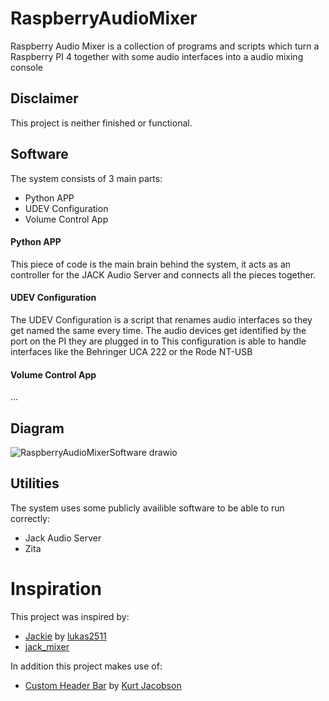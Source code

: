 # RaspberryAudioMixer

Raspberry Audio Mixer is a collection of programs and scripts which turn a Raspberry PI 4 together with some audio interfaces into a audio mixing console

## Disclaimer

This project is neither finished or functional.

## Software
The system consists of 3 main parts:

- Python APP
- UDEV Configuration
- Volume Control App

#### Python APP
This piece of code is the main brain behind the system, it acts as an controller for the JACK Audio Server and connects all the pieces together.

#### UDEV Configuration
The UDEV Configuration is a script that renames audio interfaces so they get named the same every time. The audio devices get identified by the port on the PI they are plugged in to
This configuration is able to handle interfaces like the Behringer UCA 222 or the Rode NT-USB

#### Volume Control App
...


## Diagram
![RaspberryAudioMixerSoftware drawio](https://user-images.githubusercontent.com/68594244/187948941-c31ea6c9-11b6-478f-892b-78d0ab960859.png)


## Utilities
The system uses some publicly availible software to be able to run correctly:

- Jack Audio Server
- Zita


# Inspiration
This project was inspired by:

- [Jackie](https://github.com/lukas2511/jackie) by [lukas2511](https://github.com/lukas2511)
- [jack_mixer](https://github.com/jack-mixer/jack_mixer)

In addition this project makes use of:

- [Custom Header Bar](https://gist.github.com/KurtJacobson/6b045b6fc38907a2f18c38f6de2929e3) by [Kurt Jacobson](https://gist.github.com/KurtJacobson)
